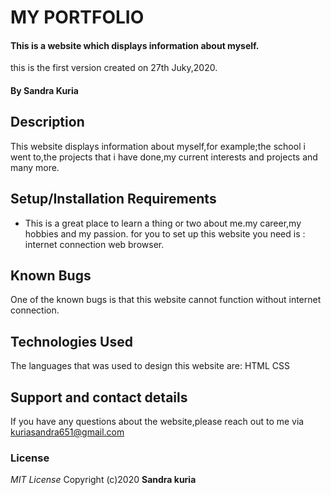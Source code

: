# MY PORTFOLIO
#### This is a website which displays information about myself.
this is the first version created on 27th Juky,2020.

#### By **Sandra Kuria**
## Description
This website displays information about myself,for example;the school i went to,the projects that i have done,my current interests and projects and many more.

## Setup/Installation Requirements
* This is a great place to learn a thing or two about me.my career,my hobbies and my passion.
for you to set up this website you need is :
internet connection
web browser.

## Known Bugs
One of the known bugs is that this website cannot function without internet connection.

## Technologies Used
The languages that was used to design this website are:
HTML
CSS

## Support and contact details
If you have any questions about the website,please reach out to me via kuriasandra651@gmail.com

### License
*MIT License*
Copyright (c)2020 **Sandra kuria**
